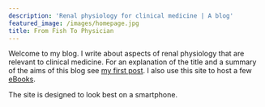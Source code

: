 ```yaml
---
description: 'Renal physiology for clinical medicine | A blog'
featured_image: /images/homepage.jpg
title: From Fish To Physician
---
```


Welcome to my blog.  I write about aspects of renal physiology that are relevant to clinical medicine.  For an explanation of the title and a summary of the aims of this blog see [my first post](/post/first-post/index.html).  I also use this site to host a few [eBooks](/ebooks/index.html).  

The site is designed to look best on a smartphone.  

<!-- FUTURE POSTS

* 6 uses of amiloride: resistant HTN (RCT Brown Lancat Diab Endo 2016), nephrotic, sodium appetite, Li, HTN in Blacks (Circ 2021), reduced UCa (stone prevention)
* ABP post - why we have a high one
* SGLT2i post - mechanism
* TGF post - analogy with pulmonary circulation? - global control
* link between glomerular and tubular disease
* resetting Na taste threshold
* MALA land
* Nephrotic oedema
* 5 curves
* Nephromaths (update hypoK and Ca)
* urinary diversion: acidosis (mechanism of Na and Cl transport in ileum; high Cl content of urine) and also hyperammonaemia (ammonium / urea / urate; urea splitting as organism virulance factor)
* maths on why plasmalyte K makes sense

-->

